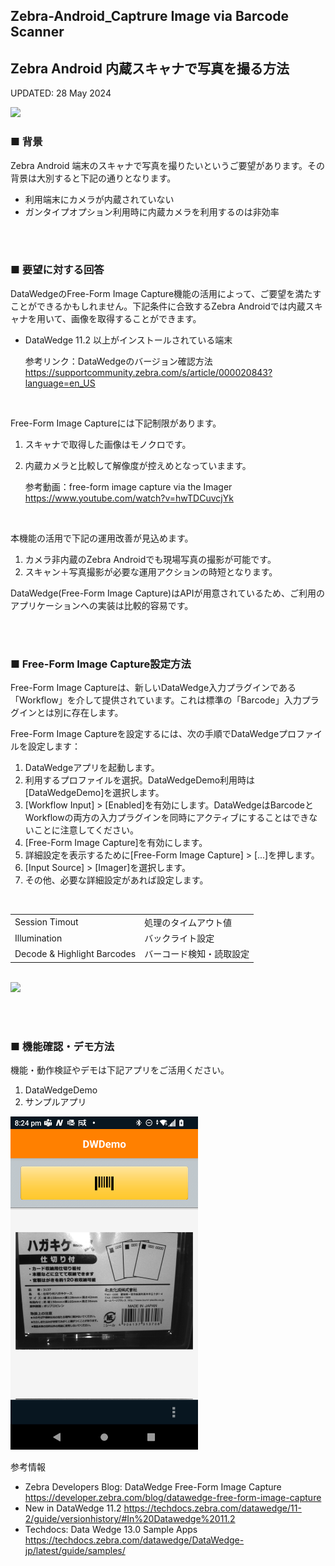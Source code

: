 ## Zebra-Android_Captrure Image via Barcode Scanner
## Zebra Android 内蔵スキャナで写真を撮る方法

UPDATED: 28 May 2024

<img width="300" src="https://developer.zebra.com/sites/default/files/2022-03/DataWedge%20OCR%20Image%20-%20small.png">


### ■ 背景

Zebra Android 端末のスキャナで写真を撮りたいというご要望があります。その背景は大別すると下記の通りとなります。

- 利用端末にカメラが内蔵されていない
- ガンタイプオプション利用時に内蔵カメラを利用するのは非効率

<br><br>
### ■ 要望に対する回答

DataWedgeのFree-Form Image Capture機能の活用によって、ご要望を満たすことができるかもしれません。下記条件に合致するZebra Androidでは内蔵スキャナを用いて、画像を取得することができます。

- DataWedge 11.2 以上がインストールされている端末
    
    参考リンク：DataWedgeのバージョン確認方法
    https://supportcommunity.zebra.com/s/article/000020843?language=en_US

<br>

Free-Form Image Captureには下記制限があります。

1. スキャナで取得した画像はモノクロです。
2. 内蔵カメラと比較して解像度が控えめとなっていまます。

    参考動画：free-form image capture via the Imager
    https://www.youtube.com/watch?v=hwTDCuvcjYk

<br>

本機能の活用で下記の運用改善が見込めます。

1. カメラ非内蔵のZebra Androidでも現場写真の撮影が可能です。
2. スキャン＋写真撮影が必要な運用アクションの時短となります。

DataWedge(Free-Form Image Capture)はAPIが用意されているため、ご利用のアプリケーションへの実装は比較的容易です。


<br><br>
### ■ Free-Form Image Capture設定方法

Free-Form Image Captureは、新しいDataWedge入力プラグインである「Workflow」を介して提供されています。これは標準の「Barcode」入力プラグインとは別に存在します。
<br>

Free-Form Image Captureを設定するには、次の手順でDataWedgeプロファイルを設定します：
<br>

1. DataWedgeアプリを起動します。
2. 利用するプロファイルを選択。DataWedgeDemo利用時は[DataWedgeDemo]を選択します。
3. [Workflow Input] > [Enabled]を有効にします。DataWedgeはBarcodeとWorkflowの両方の入力プラグインを同時にアクティブにすることはできないことに注意してください。
4. [Free-Form Image Capture]を有効にします。
5. 詳細設定を表示するために[Free-Form Image Capture] > [...]を押します。
6. [Input Source] > [Imager]を選択します。
7. その他、必要な詳細設定があれば設定します。
<br>

   |||
   |-|-|
   | Session Timout | 処理のタイムアウト値
   | Illumination   | バックライト設定
   | Decode & Highlight Barcodes    | バーコード検知・読取設定

<br>


<img width="300" src="https://github.com/darryncampbell/DataWedge-Workflow-Sample/raw/main/media/dw_freeform_image_capture_config_1.png">

<br><br>

### ■ 機能確認・デモ方法

機能・動作検証やデモは下記アプリをご活用ください。

1. DataWedgeDemo
2. サンプルアプリ

<img width="300" src="./image.png">

参考情報

- Zebra Developers Blog: DataWedge Free-Form Image Capture
https://developer.zebra.com/blog/datawedge-free-form-image-capture
- New in DataWedge 11.2
  https://techdocs.zebra.com/datawedge/11-2/guide/versionhistory/#In%20Datawedge%2011.2
- Techdocs: Data Wedge 13.0 Sample Apps
https://techdocs.zebra.com/datawedge/DataWedge-jp/latest/guide/samples/